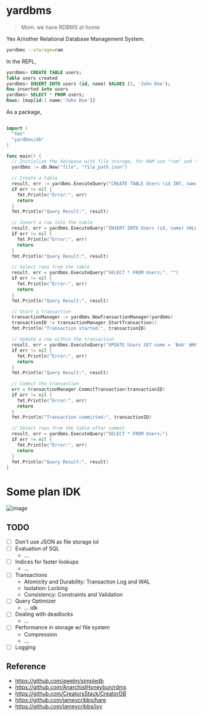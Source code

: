 # yardbms
> Mom: we have RDBMS at home:

Yes A/nother Relational Database Management System.

```sh
yardbms --storage=ram
```

In the REPL,

```sql
yardbms> CREATE TABLE users;
Table users created
yardbms> INSERT INTO users (id, name) VALUES (1, 'John Doe');
Row inserted into users
yardbms> SELECT * FROM users;
Rows: [map[id:1 name:'John Doe']]
```

As a package,

```go

import (
  "fmt"
  "yardbms/db"
)

func main() {
  // Initialize the database with file storage, for RAM use "ram" and ""
  yardbms := db.New("file", "file_path.json")

  // Create a table
  result, err := yardbms.ExecuteQuery("CREATE TABLE Users (id INT, name TEXT);")
  if err != nil {
    fmt.Println("Error:", err)
    return
  }
  fmt.Println("Query Result:", result)

  // Insert a row into the table
  result, err = yardbms.ExecuteQuery("INSERT INTO Users (id, name) VALUES (1, 'Alice');")
  if err != nil {
    fmt.Println("Error:", err)
    return
  }
  fmt.Println("Query Result:", result)

  // Select rows from the table
  result, err = yardbms.ExecuteQuery("SELECT * FROM Users;", "")
  if err != nil {
    fmt.Println("Error:", err)
    return
  }
  fmt.Println("Query Result:", result)

  // Start a transaction
  transactionManager := yardbms.NewTransactionManager(yardbms)
  transactionID := transactionManager.StartTransaction()
  fmt.Println("Transaction started:", transactionID)

  // Update a row within the transaction
  result, err = yardbms.ExecuteQuery("UPDATE Users SET name = 'Bob' WHERE id = 1;", transactionID)
  if err != nil {
    fmt.Println("Error:", err)
    return
  }
  fmt.Println("Query Result:", result)

  // Commit the transaction
  err = transactionManager.CommitTransaction(transactionID)
  if err != nil {
    fmt.Println("Error:", err)
    return
  }
  fmt.Println("Transaction committed:", transactionID)

  // Select rows from the table after commit
  result, err = yardbms.ExecuteQuery("SELECT * FROM Users;")
  if err != nil {
    fmt.Println("Error:", err)
    return
  }
  fmt.Println("Query Result:", result)
}
```

# Some plan IDK

![image](https://github.com/user-attachments/assets/d6f7dc5b-49d8-4ebd-889e-8bb0c8d66378)

## TODO

- [ ] Don't use JSON as file storage lol
- [ ] Evaluation of SQL
  - ...
- [ ] Indices for faster lookups
  - ...
- [ ] Transactions
  - Atomicity and Durability: Transaction Log and WAL
  - Isolation: Locking
  - Consistency: Constraints and Validation
- [ ] Query Optimizer
  - ... idk
- [ ] Dealing with deadlocks
  - ... 
- [ ] Performance in storage w/ file system
  - Compression
  - ...
- [ ] Logging

## Reference
- https://github.com/awelm/simpledb
- https://github.com/AnarchistHoneybun/rdms
- https://github.com/CreatorsStack/CreatorDB
- https://github.com/jameycribbs/hare
- https://github.com/jameycribbs/ivy

